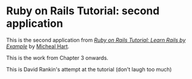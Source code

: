 # Ruby on Rails Tutorial: second application

This is the second application from
[*Ruby on Rails Tutorial: Learn Rails by Example*](http://railstutorial.org/) by [Micheal Hart](http://michaelhart.com/).

This is the work from Chapter 3 onwards.

This is David Rankin's attempt at the tutorial (don't laugh too much)
